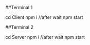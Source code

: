##Terminal 1

cd Client
npm i
//after wait
npm start

##Terminal 2

cd Server
npm i 
//after wait
npm start